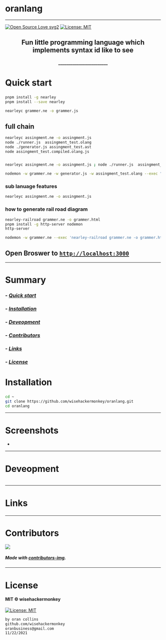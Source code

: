 # oranlang
----
[![Open Source Love svg2](https://badges.frapsoft.com/os/v2/open-source.svg?v=103)](https://github.com/ellerbrock/open-source-badges/)
[![License: MIT](https://img.shields.io/badge/License-MIT-yellow.svg)](https://opensource.org/licenses/MIT)


<!-- <img src="NNNNNNNNNNNNN" width="400"> -->


<h2 align="center">Fun little programming language which implements syntax id like to see</h2>

<h4 align="center">________________________</h4>










# Quick start
### 
##### 
```bash
pnpm install -g nearley 
pnpm install --save nearley 

nearleyc grammer.ne -o grammer.js
```
## full chain
```bash
nearleyc assingment.ne -o assingment.js
node ./runner.js  assingment_test.olang
node ./generator.js assingment_test.ast
node assingment_test.compiled.olang.js


nearleyc assingment.ne -o assingment.js ; node ./runner.js  assingment_test.olang ; node ./generator.js assingment_test.ast ; node assingment_test.compiled.olang.js

nodemon -w grammer.ne -w generator.js -w assingment_test.olang --exec "nearleyc assingment.ne -o assingment.js && node ./runner.js  assingment_test.olang && node ./generator.js assingment_test.ast && node assingment_test.compiled.olang.js"
```

### sub lanuage features
```bash
nearleyc assingment.ne -o assingment.js
```



### how to generate rail road diagram
```bash
nearley-railroad grammer.ne -o grammer.html
pnpm install -g http-server nodemon
http-server

nodemon -w grammer.ne --exec 'nearley-railroad grammer.ne -o grammer.html && http-server'
``` 
## Open Broswer to [`http://localhost:3000`](http://localhost:3000)

---










# Summary
### -  *[Quick start](#Quick-start)*
### -  *[Installation](#Installation)*
### -  *[Deveopment](#For-developers)*
### -  *[Contributors](#Contributors)*
### -  *[Links](#Links)*
### -  *[License](#License)*













 
# Installation
### 
```bash
cd ~
git clone https://github.com/wisehackermonkey/oranlang.git
cd oranlang
```










 -----------------
# Screenshots
- <!-- <img src="NNNNNNNNNNNNN" width="400"> -->














-----------------
# Deveopment
### 
```bash
```












 
---
# Links
### 
### 
### 
### 
### 












 -----------------
# Contributors

[![](https://contrib.rocks/image?repo=wisehackermonkey/oranlang)](https://github.com/wisehackermonkey/oranlang/graphs/contributors)

##### Made with [contributors-img](https://contrib.rocks).

-----------------
# License
#### MIT © wisehackermonkey
[![License: MIT](https://img.shields.io/badge/License-MIT-yellow.svg)](https://opensource.org/licenses/MIT)
```bash
by oran collins
github.com/wisehackermonkey
oranbusiness@gmail.com
11/22/2021
```
<!-- 

# Docker
### Build
```bash
cd ~
git clone https://github.com/wisehackermonkey/oranlang.git
cd oranlang
docker build -t wisehackermonkey/oranlang:latest .  
```
### Run
```bash
docker run -it --rm --name wisehackermonkey/oranlang:latest  
```
### Docker-compose
```bash
docker-compose build
docker-compose up 
```
# Publish Docker Image
```bash
docker build -t wisehackermonkey/oranlang:latest .
docker login
docker push wisehackermonkey/oranlang:latest
```
# Deploy on netlify
```
npm install netlify-cli -g
netlify login
netlify deploy
netlify deploy --prod
```
-->